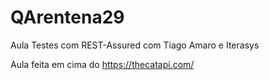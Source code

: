 # QArentena29
Aula Testes com REST-Assured com Tiago Amaro e Iterasys

Aula feita em cima do https://thecatapi.com/
